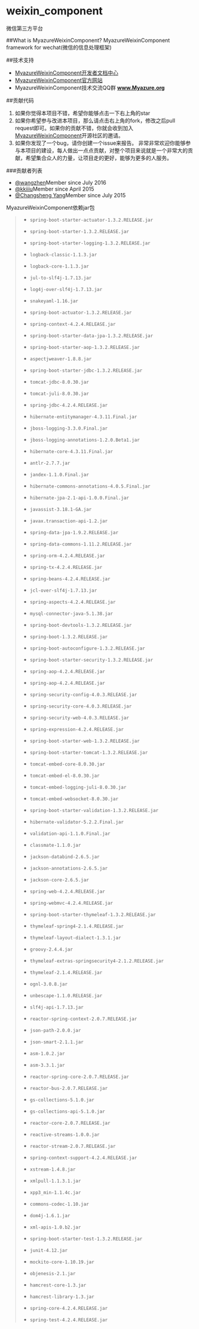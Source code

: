 # weixin_component
微信第三方平台


##What is MyazureWeixinComponent?
MyazureWeixinComponent framework for wechat(微信的信息处理框架)


##技术支持
* [MyazureWeixinComponent开发者文档中心](https://github.com/Myazure/weixin_component)
* [MyazureWeixinComponent官方网站](https://www.Myazure.org/) 
* MyazureWeixinComponent技术交流QQ群  **www.Myazure.org**

##贡献代码
1. 如果你觉得本项目不错，希望你能够点击一下右上角的star
2. 如果你希望参与改进本项目，那么请点击右上角的fork，修改之后pull request即可。如果你的贡献不错，你就会收到加入[MyazureWeixinComponent](https://github.com/Myazure/weixin_component)开源社区的邀请。
3. 如果你发现了一个bug，请你创建一个issue来报告。
非常非常欢迎你能够参与本项目的建设，每人做出一点点贡献，对整个项目来说就是一个非常大的贡献，希望集合众人的力量，让项目走的更好，能够为更多的人服务。

###贡献者列表
* [@wangzhen](https://github.com/wangzhenjjcn/)Member since July 2016
* [@kkiiiu](https://bitbucket.org/kkiiiu/)Member since April 2015
* [@Changsheng Yang](https://bitbucket.org/csyangchsh/)Member since July 2015

MyazureWeixinComponent依赖jar包
> *  	spring-boot-starter-actuator-1.3.2.RELEASE.jar  
> *  	spring-boot-starter-1.3.2.RELEASE.jar
> *  	spring-boot-starter-logging-1.3.2.RELEASE.jar
> *  	logback-classic-1.1.3.jar
> *  	logback-core-1.1.3.jar
> *  	jul-to-slf4j-1.7.13.jar
> *  	log4j-over-slf4j-1.7.13.jar
> *  	snakeyaml-1.16.jar
> *  	spring-boot-actuator-1.3.2.RELEASE.jar
> *  	spring-context-4.2.4.RELEASE.jar
> *  	spring-boot-starter-data-jpa-1.3.2.RELEASE.jar
> *  	spring-boot-starter-aop-1.3.2.RELEASE.jar
> *  	aspectjweaver-1.8.8.jar
> *  	spring-boot-starter-jdbc-1.3.2.RELEASE.jar
> *  	tomcat-jdbc-8.0.30.jar
> *  	tomcat-juli-8.0.30.jar
> *  	spring-jdbc-4.2.4.RELEASE.jar
> *  	hibernate-entitymanager-4.3.11.Final.jar
> *  	jboss-logging-3.3.0.Final.jar
> *  	jboss-logging-annotations-1.2.0.Beta1.jar
> *  	hibernate-core-4.3.11.Final.jar
> *  	antlr-2.7.7.jar
> *  	jandex-1.1.0.Final.jar
> *  	hibernate-commons-annotations-4.0.5.Final.jar
> *  	hibernate-jpa-2.1-api-1.0.0.Final.jar
> *  	javassist-3.18.1-GA.jar
> *  	javax.transaction-api-1.2.jar
> *  	spring-data-jpa-1.9.2.RELEASE.jar
> *  	spring-data-commons-1.11.2.RELEASE.jar
> *  	spring-orm-4.2.4.RELEASE.jar
> *  	spring-tx-4.2.4.RELEASE.jar
> *  	spring-beans-4.2.4.RELEASE.jar
> *  	jcl-over-slf4j-1.7.13.jar
> *  	spring-aspects-4.2.4.RELEASE.jar
> *  	mysql-connector-java-5.1.38.jar
> *  	spring-boot-devtools-1.3.2.RELEASE.jar
> *  	spring-boot-1.3.2.RELEASE.jar
> *  	spring-boot-autoconfigure-1.3.2.RELEASE.jar
> *  	spring-boot-starter-security-1.3.2.RELEASE.jar
> *  	spring-aop-4.2.4.RELEASE.jar
> *  	spring-aop-4.2.4.RELEASE.jar
> *  	spring-security-config-4.0.3.RELEASE.jar
> *  	spring-security-core-4.0.3.RELEASE.jar
> *  	spring-security-web-4.0.3.RELEASE.jar
> *  	spring-expression-4.2.4.RELEASE.jar
> *  	spring-boot-starter-web-1.3.2.RELEASE.jar
> *  	spring-boot-starter-tomcat-1.3.2.RELEASE.jar
> *  	tomcat-embed-core-8.0.30.jar
> *  	tomcat-embed-el-8.0.30.jar
> *  	tomcat-embed-logging-juli-8.0.30.jar
> *  	tomcat-embed-websocket-8.0.30.jar
> *  	spring-boot-starter-validation-1.3.2.RELEASE.jar
> *  	hibernate-validator-5.2.2.Final.jar
> *  	validation-api-1.1.0.Final.jar
> *  	classmate-1.1.0.jar
> *  	jackson-databind-2.6.5.jar
> *  	jackson-annotations-2.6.5.jar
> *  	jackson-core-2.6.5.jar
> *  	spring-web-4.2.4.RELEASE.jar
> *  	spring-webmvc-4.2.4.RELEASE.jar
> *  	spring-boot-starter-thymeleaf-1.3.2.RELEASE.jar
> *  	thymeleaf-spring4-2.1.4.RELEASE.jar
> *  	thymeleaf-layout-dialect-1.3.1.jar
> *  	groovy-2.4.4.jar
> *  	thymeleaf-extras-springsecurity4-2.1.2.RELEASE.jar
> *  	thymeleaf-2.1.4.RELEASE.jar
> *  	ognl-3.0.8.jar
> *  	unbescape-1.1.0.RELEASE.jar
> *  	slf4j-api-1.7.13.jar
> *  	reactor-spring-context-2.0.7.RELEASE.jar
> *  	json-path-2.0.0.jar
> *  	json-smart-2.1.1.jar
> *  	asm-1.0.2.jar
> *  	asm-3.3.1.jar
> *  	reactor-spring-core-2.0.7.RELEASE.jar
> *  	reactor-bus-2.0.7.RELEASE.jar
> *  	gs-collections-5.1.0.jar
> *  	gs-collections-api-5.1.0.jar
> *  	reactor-core-2.0.7.RELEASE.jar
> *  	reactive-streams-1.0.0.jar
> *  	reactor-stream-2.0.7.RELEASE.jar
> *  	spring-context-support-4.2.4.RELEASE.jar
> *  	xstream-1.4.8.jar
> *  	xmlpull-1.1.3.1.jar
> *  	xpp3_min-1.1.4c.jar
> *  	commons-codec-1.10.jar
> *  	dom4j-1.6.1.jar
> *  	xml-apis-1.0.b2.jar
> *  	spring-boot-starter-test-1.3.2.RELEASE.jar
> *  	junit-4.12.jar
> *  	mockito-core-1.10.19.jar
> *  	objenesis-2.1.jar
> *  	hamcrest-core-1.3.jar
> *  	hamcrest-library-1.3.jar
> *  	spring-core-4.2.4.RELEASE.jar
> *  	spring-test-4.2.4.RELEASE.jar
